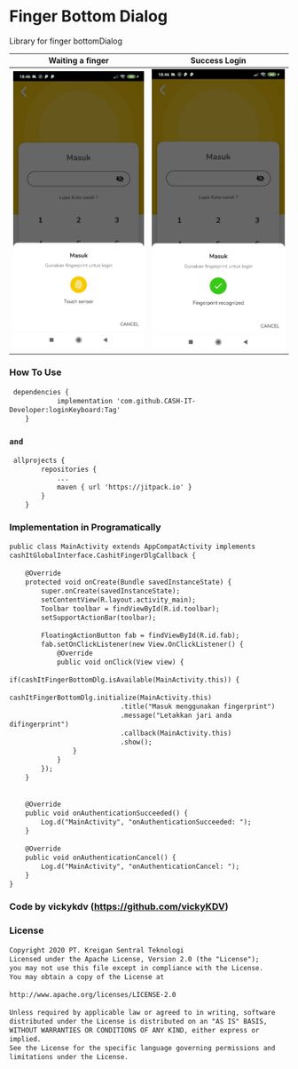 # Finger Bottom Dialog
Library for finger bottomDialog

Waiting a finger           |  Success Login
:-------------------------:|:-------------------------:
![alt text](https://raw.githubusercontent.com/CASH-IT-Developer/FingerBottomDialog/master/finger1.jpeg)  |  ![alt text](https://raw.githubusercontent.com/CASH-IT-Developer/FingerBottomDialog/master/finger2.jpeg)



### How To Use
     dependencies {
     	        implementation 'com.github.CASH-IT-Developer:loginKeyboard:Tag'
     	}
     
     
### `and` 
     
     allprojects {
     		repositories {
     			...
     			maven { url 'https://jitpack.io' }
     		}
     	}

### Implementation in Programatically

    public class MainActivity extends AppCompatActivity implements cashItGlobalInterface.CashitFingerDlgCallback {

        @Override
        protected void onCreate(Bundle savedInstanceState) {
            super.onCreate(savedInstanceState);
            setContentView(R.layout.activity_main);
            Toolbar toolbar = findViewById(R.id.toolbar);
            setSupportActionBar(toolbar);
    
            FloatingActionButton fab = findViewById(R.id.fab);
            fab.setOnClickListener(new View.OnClickListener() {
                @Override
                public void onClick(View view) {
                    if(cashItFingerBottomDlg.isAvailable(MainActivity.this)) {
                        cashItFingerBottomDlg.initialize(MainActivity.this)
                                .title("Masuk menggunakan fingerprint")
                                .message("Letakkan jari anda difingerprint")
                                .callback(MainActivity.this)
                                .show();
                    }
                }
            });
        }
        
    
        @Override
        public void onAuthenticationSucceeded() {
            Log.d("MainActivity", "onAuthenticationSucceeded: ");
        }
    
        @Override
        public void onAuthenticationCancel() {
            Log.d("MainActivity", "onAuthenticationCancel: ");
        }
    }
        
        
   ### Code by vickykdv (https://github.com/vickyKDV) 
   
   
   ### License
          
    Copyright 2020 PT. Kreigan Sentral Teknologi
    Licensed under the Apache License, Version 2.0 (the "License");
    you may not use this file except in compliance with the License.
    You may obtain a copy of the License at
          
    http://www.apache.org/licenses/LICENSE-2.0

    Unless required by applicable law or agreed to in writing, software
    distributed under the License is distributed on an "AS IS" BASIS,
    WITHOUT WARRANTIES OR CONDITIONS OF ANY KIND, either express or implied.
    See the License for the specific language governing permissions and
    limitations under the License.